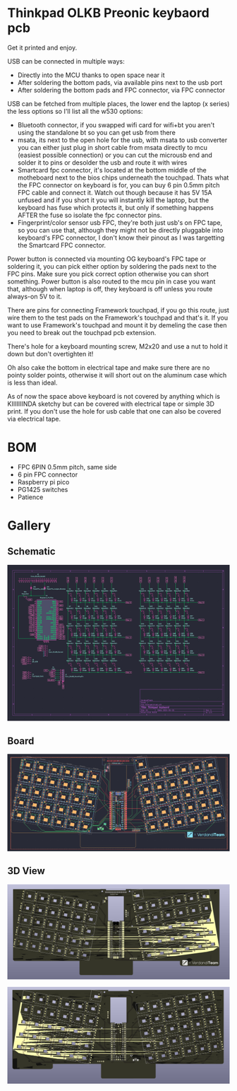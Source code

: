 # Thinkpad OLKB Preonic keybaord pcb

Get it printed and enjoy.

USB can be connected in multiple ways:

- Directly into the MCU thanks to open space near it
- After soldering the bottom pads, via available pins next to the usb port
- After soldering the bottom pads and FPC connector, via FPC connector

USB can be fetched from multiple places, the lower end the laptop (x series) the less options so I'll list all the w530 options:

- Bluetooth connector, if you swapped wifi card for wifi+bt you aren't using the standalone bt so you can get usb from there
- msata, its next to the open hole for the usb, with msata to usb converter you can either just plug in short cable from msata directly to mcu (easiest possible connection) or you can cut the microusb end and solder it to pins or desolder the usb and route it with wires
- Smartcard fpc connector, it's located at the bottom middle of the motheboard next to the bios chips underneath the touchpad. Thats what the FPC connector on keyboard is for, you can buy 6 pin 0.5mm pitch FPC cable and connect it. Watch out though because it has 5V 15A unfused and if you short it you will instantly kill the laptop, but the keyboard has fuse which protects it, but only if something happens AFTER the fuse so isolate the fpc connector pins.
- Fingerprint/color sensor usb FPC, they're both just usb's on FPC tape, so you can use that, although they might not be directly pluggable into keyboard's FPC connector, I don't know their pinout as I was targetting the Smartcard FPC connector.

Power button is connected via mounting OG keyboard's FPC tape or soldering it, you can pick either option by soldering the pads next to the FPC pins. Make sure you pick correct option otherwise you can short something. Power button is also routed to the mcu pin in case you want that, although when laptop is off, they keyboard is off unless you route always-on 5V to it.

There are pins for connecting Framework touchpad, if you go this route, just wire them to the test pads on the Framework's touchpad and that's it. If you want to use Framework's touchpad and mount it by demeling the case then you need to break out the touchpad pcb extension.

There's hole for a keyboard mounting screw, M2x20 and use a nut to hold it down but don't overtighten it!

Oh also cake the bottom in electrical tape and make sure there are no pointy solder points, otherwise it will short out on the aluminum case which is less than ideal.

As of now the space above keyboard is not covered by anything which is KIIIIIIINDA sketchy but can be covered with electrical tape or simple 3D print. If you don't use the hole for usb cable that one can also be covered via electrical tape.

# BOM 

- FPC 6PIN 0.5mm pitch, same side
- 6 pin FPC connector
- Raspberry pi pico
- PG1425 switches
- Patience

# Gallery

## Schematic

![Schematic](docs/schematic.png?raw=true) 

## Board

![Board](docs/board.png?raw=true) 

## 3D View

![3D View](docs/3d_a.png?raw=true) 

![3D View](docs/3d_b.png?raw=true) 
